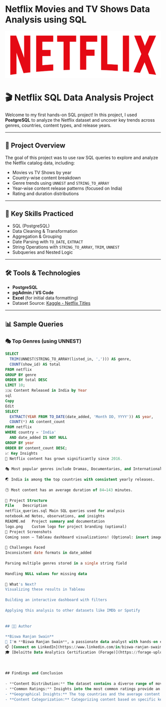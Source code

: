 # Netflix Movies and TV Shows Data Analysis using SQL

![Netflix Logo](https://github.com/BiswaRanjan8596/netflix_sql_project/blob/main/logo.png)


# 🎬 Netflix SQL Data Analysis Project

Welcome to my first hands-on SQL project! In this project, I used **PostgreSQL** to analyze the Netflix dataset and uncover key trends across genres, countries, content types, and release years.

---

## 📌 Project Overview

The goal of this project was to use raw SQL queries to explore and analyze the Netflix catalog data, including:

- Movies vs TV Shows by year
- Country-wise content breakdown
- Genre trends using `UNNEST` and `STRING_TO_ARRAY`
- Year-wise content release patterns (focused on India)
- Rating and duration distributions

---

## 🧠 Key Skills Practiced

- SQL (PostgreSQL)
- Data Cleaning & Transformation
- Aggregation & Grouping
- Date Parsing with `TO_DATE`, `EXTRACT`
- String Operations with `STRING_TO_ARRAY`, `TRIM`, `UNNEST`
- Subqueries and Nested Logic

---

## 🛠️ Tools & Technologies

- **PostgreSQL**
- **pgAdmin / VS Code**
- **Excel** (for initial data formatting)
- Dataset Source: [Kaggle - Netflix Titles](https://www.kaggle.com/datasets/shivamb/netflix-shows)

---

## 📊 Sample Queries

### 🎭 Top Genres (using UNNEST)
```sql
SELECT 
  TRIM(UNNEST(STRING_TO_ARRAY(listed_in, ','))) AS genre,
  COUNT(show_id) AS total
FROM netflix
GROUP BY genre
ORDER BY total DESC
LIMIT 10;
🇮🇳 Content Released in India by Year
sql
Copy
Edit
SELECT 
  EXTRACT(YEAR FROM TO_DATE(date_added, 'Month DD, YYYY')) AS year,
  COUNT(*) AS content_count
FROM netflix
WHERE country = 'India'
  AND date_added IS NOT NULL
GROUP BY year
ORDER BY content_count DESC;
📈 Key Insights
📅 Netflix content has grown significantly since 2016.

🎭 Most popular genres include Dramas, Documentaries, and International Movies.

🌏 India is among the top countries with consistent yearly releases.

🕒 Most content has an average duration of 84–143 minutes.

📁 Project Structure
File	Description
netflix_queries.sql	Main SQL queries used for analysis
notebook.md	Notes, observations, and insights
README.md	Project summary and documentation
logo.png	Custom logo for project branding (optional)
📸 Project Screenshots
Coming soon — Tableau dashboard visualizations! (Optional: insert image links here)

🧩 Challenges Faced
Inconsistent date formats in date_added

Parsing multiple genres stored in a single string field

Handling NULL values for missing data

📌 What's Next?
Visualizing these results in Tableau

Building an interactive dashboard with filters

Applying this analysis to other datasets like IMDb or Spotify


## 👨‍💻 Author

**Biswa Ranjan Swain**  
👋 I'm **Biswa Ranjan Swain**, a passionate data analyst with hands-on experience in SQL, Power BI, Tableau, and Python.
📫 [Connect on LinkedIn](https://www.linkedin.com/in/biswa-ranjan-swain-1b72a7158)
🎓 [Deloitte Data Analytics Certification (Forage)](https://forage-uploads-prod.s3.amazonaws.com/completion-certificates/9PBTqmSxAf6zZTseP/io9DzWKe3PTsiS6GG_9PBTqmSxAf6zZTseP_KDoEgTn4rvPhWTM5F_1744043250362_completion_certificate.pdf)



## Findings and Conclusion

- **Content Distribution:** The dataset contains a diverse range of movies and TV shows with varying ratings and genres.
- **Common Ratings:** Insights into the most common ratings provide an understanding of the content's target audience.
- **Geographical Insights:** The top countries and the average content releases by India highlight regional content distribution.
- **Content Categorization:** Categorizing content based on specific keywords helps in understanding the nature of content available on Netflix.

